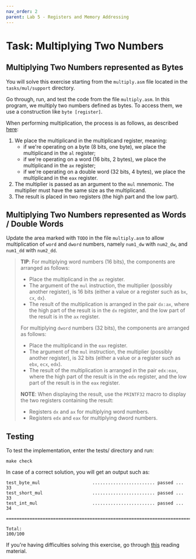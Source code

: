 ```yaml
---
nav_order: 2
parent: Lab 5 - Registers and Memory Addressing
---
```


# Task: Multiplying Two Numbers

## Multiplying Two Numbers represented as Bytes

You will solve this exercise starting from the `multiply.asm` file located in the `tasks/mul/support` directory.

Go through, run, and test the code from the file `multiply.asm`.
In this program, we multiply two numbers defined as bytes.
To access them, we use a construction like `byte [register]`.

When performing multiplication, the process is as follows, as described [here](https://en.wikibooks.org/wiki/X86_Assembly/Arithmetic):

1. We place the multiplicand in the multiplicand register, meaning:
    - if we're operating on a byte (8 bits, one byte), we place the multiplicand in the `al` register;
    - if we're operating on a word (16 bits, 2 bytes), we place the multiplicand in the `ax` register;
    - if we're operating on a double word (32 bits, 4 bytes), we place the multiplicand in the `eax` register.
1. The multiplier is passed as an argument to the `mul` mnemonic.
The multiplier must have the same size as the multiplicand.
1. The result is placed in two registers (the high part and the low part).

## Multiplying Two Numbers represented as Words / Double Words

Update the area marked with `TODO` in the file `multiply.asm` to allow multiplication of `word` and `dword` numbers, namely `num1_dw` with `num2_dw`, and `num1_dd` with `num2_dd`.

> **TIP**: For multiplying word numbers (16 bits), the components are arranged as follows:
>
> - Place the multiplicand in the `ax` register.
> - The argument of the `mul` instruction, the multiplier (possibly another register), is 16 bits (either a value or a register such as `bx`, `cx`, `dx`).
> - The result of the multiplication is arranged in the pair `dx:ax`, where the high part of the result is in the `dx` register, and the low part of the result is in the `ax` register.
>
> For multiplying `dword` numbers (32 bits), the components are arranged as follows:
>
> - Place the multiplicand in the `eax` register.
> - The argument of the `mul` instruction, the multiplier (possibly another register), is 32 bits (either a value or a register such as `ebx`, `ecx`, `edx`).
> - The result of the multiplication is arranged in the pair `edx:eax`, where the high part of the result is in the `edx` register, and the low part of the result is in the `eax` register.
>
> **NOTE**: When displaying the result, use the `PRINTF32` macro to display the two registers containing the result:
>
> - Registers `dx` and `ax` for multiplying word numbers.
> - Registers `edx` and `eax` for multiplying dword numbers.

## Testing

To test the implementation, enter the tests/ directory and run:

```console
make check
```

In case of a correct solution, you will get an output such as:

```text
test_byte_mul                    ........................ passed ...  33
test_short_mul                   ........................ passed ...  33
test_int_mul                     ........................ passed ...  34

========================================================================

Total:                                                           100/100
```

If you're having difficulties solving this exercise, go through [this](../../reading/registers.md) reading material.
